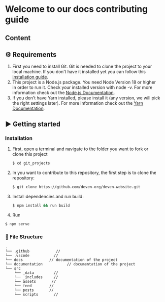 # Welcome to our docs contributing guide

## Content

## :gear: Requirements
1. First you need to install Git. Git is needed to clone the project to your local machine. If you don't have it
   installed yet you can follow this
   [installation guide](https://git-scm.com/book/en/v2/Getting-Started-Installing-Git).
2. This project is a Node.js package. You need Node Version 18 or higher in order to run it. Check your installed
   version with node -v. For more information check out the [Node.js Documentation](https://nodejs.org/en/docs/).
3. If you don't have Yarn installed, please install it (any version, we will pick the right settings later). For more
   information check out the [Yarn Documentation](https://classic.yarnpkg.com/en/docs).

## :arrow_forward: Getting started
### Installation

1. First, open a terminal and navigate to the folder you want to fork or clone this project
   ```sh
   $ cd git_projects
   ```
2. In you want to contribute to this repository, the first step is to clone the repository:
   ```sh
   $ git clone https://github.com/deven-org/deven-website.git
   ```
3. Install dependencies and run build:
   ```sh
   $ npm install && run build
   ```
4. Run
  ```sh
  $ npm serve
   ```

### :file_folder: File Structure

    .
    └── .github            // 
    └── .vscode           // 
    └── docs            // documentation of the project
    └── documentation           // documentation of the project
    └── src
        └── _data         // 
        └── _includes     // 
        └── assets       // 
        └── feed        // 
        └── posts       // 
        └── scripts       // 


